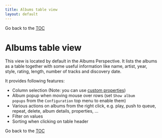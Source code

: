 ```yaml
---
title: Albums table view
layout: default
---
```

Go back to the [TOC](/manual/main.html)

# Albums table view
This view is located by default in the Albums Perspective. It lists the albums as a table together with some useful information like name, artist, year, style, rating, length, number of tracks and discovery date.

It provides following features:

- Column selection (Note: you can use [custom properties](tags_and_properties.md.html))
- Album popup when moving mouse over rows (set ``Show album popups`` from the ``Configuration`` top menu to enable them)
- Various actions on albums from the right click, e.g. play, push to queue, repeat, delete, album details, properties, ...
- Filter on values
- Sorting when clicking on table header

Go back to the [TOC](/manual/main.html)